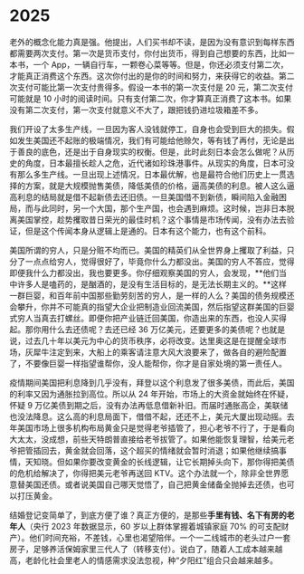 # 2025

老外的概念化能力真是强。他提出，人们买书却不读，是因为没有意识到每样东西都需要两次支付。第一次是货币支付，你付出货币，得到自己想要的东西，比如一本书，一个 App，一辆自行车，一颗卷心菜等等。但是，你还必须支付第二次，才能真正消费这个东西。这次你付出的是你的时间和努力，来获得它的收益。第二次支付可能比第一次支付贵得多。假设一本书的第一次支付是 20 元，第二次支付可能就是 10 小时的阅读时间。只有支付第二次，你才算真正消费了这本书。如果没有第二次支付，第一次支付就意义不大了，跟把钱扔进垃圾箱差不多。

我们开设了太多生产线，一旦因为客人没钱就停工，自身也会受到巨大的损失。假如发生美国还不起账的极端情况，我们有可能给他赊欠，等有钱了再付，无论是出于善良的底色，还是出于自身现实的权衡。但是，此时此刻日本会怎么做呢？从历史的角度，日本最擅长趁人之危，近代诸如珍珠港事件。从现实的角度，日本可没有那么多生产线。一旦出现上述情况，日本最优解，也是最符合他们历史上一贯选择的方案，就是大规模抛售美债，降低美债的价格，逼高美债的利息。被人这么逼高利息的结局就是借不起新债去还旧债。一旦美国借不到新债，瞬间陷入金融困局，而与此同时，另一个大国，那个生产国，也会遇到麻烦。这时候，岂非日本脱离美国掌控，趁势攫取昔日荣光的最佳时机？这个事情是市场传闻，没有办法去验证，但是这个传闻本身从逻辑上是通的。日本有这个能力，也有这个前科。

美国所谓的穷人，只是分赃不均而已。美国的精英们从全世界身上攫取了利益，只分了一点点给穷人，觉得很好了，毕竟你什么力都没出。美国的穷人不答应，觉得即便我什么力都没出，我也要更多。你仔细观察美国的穷人，会发现，**他们当中许多人是嗑药的，是酗酒的，是没有生活目标的，是无法长期主义的。**这样一群巨婴，和百年前中国那些勤劳刻苦的穷人，是一样的人么？美国的债务规模还会攀升，你并不可能真的指望大企业把制造业回流美国，然后指望这群美国的巨婴式穷人当真去打螺丝。即便你把产业链迁回美国，你造出来的东西，也没人买得起。那你用什么去还债呢？去还已经 36 万亿美元，还要更多的美债呢？也就是说，过去几十年以美元为中心的货币秩序，必将改变。达里奥这是在提醒全球市场，灰犀牛注定到来，大船上的乘客请注意大风大浪要来了，做各自的避险配置了，不要像巨婴一样指望谁帮你，没人能帮你，你才是自家处境的第一责任人。

疫情期间美国把利息降到几乎没有，拜登以这个利息发了很多美债，而此后，美国的利率又因为通胀拉到高位。所以从 24 年开始，市场上的大资金就始终在怀疑，怀疑 9 万亿美债到期之后，没有办法再低息借新补旧。而届时通胀高企，美联储也没法降息。这么高的利息局面下，借借不起，还还不上，美元大厦出现动摇。去年美国市场上很多机构布局黄金只是觉得老爷插管了，担心老爷不行了，于是看向大太太，没成想，前些天特朗普直接给老爷拔管了。如果他能恢复理智，给美元老爷把管插回去，黄金就会回落，这个超买的情绪就会暂时消退；如果他继续搞事情，天知晓。但如果你要改变黄金的长线逻辑，让它长期掉头向下，那你得把美债的危机给解决了，你得把美元老爷再送回 KTV。这个办法就一个，除非全世界愿意替美国还债。或者说美国自己哪天觉悟了，自己把黄金储备全抛掉去还债，也可以打压黄金。

结婚登记变简单了，到底方便了谁？真正方便的，是那些**手里有钱、名下有房的老年人**（央行 2023 年数据显示，60 岁以上群体掌握着城镇家庭 70% 的可支配财产）。他们时间充裕，不差钱，心里也渴望陪伴。一个一二线城市的老头过户一套房子，足够养活保姆家里三代人了（转移支付）。说白了，随着人工成本越来越高，老龄化社会里老人的情感需求没法忽视，种“夕阳红”组合只会越来越多。

